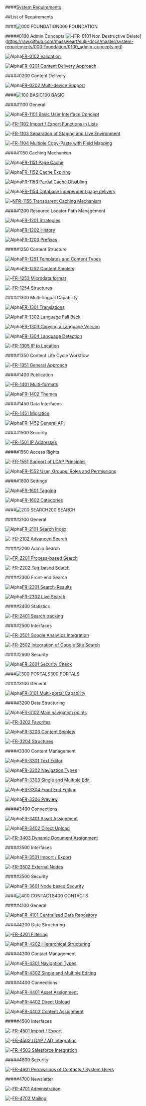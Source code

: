 ####[System Requirements](https://github.com/massiveart/sulu-docs/tree/master/system-requirements/ "Index of System Requirements")

##List of Requirements

####![000 FOUNDATION](https://raw.github.com/massiveart/sulu-docs/master/system-requirements/images/foundation.png)000 FOUNDATION

#####0100 Admin Concepts
![–](https://raw.github.com/massiveart/sulu-docs/master/system-requirements/images/placeholder.png)[FR-0101 Non Destructive Delete] (https://raw.github.com/massiveart/sulu-docs/master/system-requirements/000-foundation/0100_admin-concepts.md)

![Alpha](https://raw.github.com/massiveart/sulu-docs/master/system-requirements/images/alpha.png)[FR-0102 Validation](https://github.com/massiveart/sulu-docs/tree/master/system-requirements/000-foundation/0100_admin-concepts.md)

![Alpha](https://raw.github.com/massiveart/sulu-docs/master/system-requirements/images/alpha.png)[FR-0201 Content Delivery Approach](https://github.com/massiveart/sulu-docs/tree/master/system-requirements/000-foundation/0200_content-delivery.md)

#####0200 Content Delivery

![Alpha](https://raw.github.com/massiveart/sulu-docs/master/system-requirements/images/alpha.png)[FR-0202 Multi-device Support](https://github.com/massiveart/sulu-docs/tree/master/system-requirements/000-foundation/0200_content-delivery.md)

####![100 BASIC](https://raw.github.com/massiveart/sulu-docs/master/system-requirements/images/basic.png)100 BASIC

#####1100 General

![Alpha](https://raw.github.com/massiveart/sulu-docs/master/system-requirements/images/alpha.png)[FR-1101 Basic User Interface Concept](https://github.com/massiveart/sulu-docs/tree/master/system-requirements/100-basic/1100_general.md)

![–](https://raw.github.com/massiveart/sulu-docs/master/system-requirements/images/placeholder.png)[FR-1102 Import / Export Functions in Lists](https://github.com/massiveart/sulu-docs/tree/master/system-requirements/100-basic/1100_general.md)

![–](https://raw.github.com/massiveart/sulu-docs/master/system-requirements/images/placeholder.png)[FR-1103 Separation of Staging and Live Environment](https://github.com/massiveart/sulu-docs/tree/master/system-requirements/100-basic/1100_general.md)

![–](https://raw.github.com/massiveart/sulu-docs/master/system-requirements/images/placeholder.png)[FR-1104 Multiple Copy-Paste with Field Mapping](https://github.com/massiveart/sulu-docs/tree/master/system-requirements/100-basic/1100_general.md)

#####1150 Caching Mechanism

![Alpha](https://raw.github.com/massiveart/sulu-docs/master/system-requirements/images/alpha.png)[FR-1151 Page Cache](https://github.com/massiveart/sulu-docs/tree/master/system-requirements/100-basic/1150_caching.md)

![Alpha](https://raw.github.com/massiveart/sulu-docs/master/system-requirements/images/alpha.png)[FR-1152 Cache Expiring](https://github.com/massiveart/sulu-docs/tree/master/system-requirements/100-basic/1150_caching.md)

![Alpha](https://raw.github.com/massiveart/sulu-docs/master/system-requirements/images/alpha.png)[FR-1153 Partial Cache Disabling](https://github.com/massiveart/sulu-docs/tree/master/system-requirements/100-basic/1150_caching.md)

![Alpha](https://raw.github.com/massiveart/sulu-docs/master/system-requirements/images/alpha.png)[FR-1154 Database independent page delivery](https://github.com/massiveart/sulu-docs/tree/master/system-requirements/100-basic/1150_caching.md)

![–](https://raw.github.com/massiveart/sulu-docs/master/system-requirements/images/placeholder.png)[NFR-1155  Transparent Caching Mechanism](https://github.com/massiveart/sulu-docs/tree/master/system-requirements/100-basic/1150_caching.md)

#####1200 Resource Locator Path Management

![Alpha](https://raw.github.com/massiveart/sulu-docs/master/system-requirements/images/alpha.png)[FR-1201 Strategies](https://github.com/massiveart/sulu-docs/tree/master/system-requirements/100-basic/1200_rlp.md)

![Alpha](https://raw.github.com/massiveart/sulu-docs/master/system-requirements/images/alpha.png)[FR-1202 History](https://github.com/massiveart/sulu-docs/tree/master/system-requirements/100-basic/1200_rlp.md)

![Alpha](https://raw.github.com/massiveart/sulu-docs/master/system-requirements/images/alpha.png)[FR-1203 Prefixes](https://github.com/massiveart/sulu-docs/tree/master/system-requirements/100-basic/1200_rlp.md)

#####1250 Content Structure

![Alpha](https://raw.github.com/massiveart/sulu-docs/master/system-requirements/images/alpha.png)[FR-1251 Templates and Content Types](https://github.com/massiveart/sulu-docs/tree/master/system-requirements/100-basic/1250_content-structure.md)

![Alpha](https://raw.github.com/massiveart/sulu-docs/master/system-requirements/images/alpha.png)[FR-1252 Content Sniplets](https://github.com/massiveart/sulu-docs/tree/master/system-requirements/100-basic/1250_content-structure.md)

![–](https://raw.github.com/massiveart/sulu-docs/master/system-requirements/images/placeholder.png)[FR-1253 Microdata format](https://github.com/massiveart/sulu-docs/tree/master/system-requirements/100-basic/1250_content-structure.md)

![–](https://raw.github.com/massiveart/sulu-docs/master/system-requirements/images/placeholder.png)[FR-1254 Structures](https://github.com/massiveart/sulu-docs/tree/master/system-requirements/100-basic/1250_content-structure.md)

#####1300 Multi-lingual Capability

![Alpha](https://raw.github.com/massiveart/sulu-docs/master/system-requirements/images/alpha.png)[FR-1301 Translations](https://github.com/massiveart/sulu-docs/tree/master/system-requirements/100-basic/1300_multi-lingual-capability.md)

![Alpha](https://raw.github.com/massiveart/sulu-docs/master/system-requirements/images/alpha.png)[FR-1302 Language Fall Back](https://github.com/massiveart/sulu-docs/tree/master/system-requirements/100-basic/1300_multi-lingual-capability.md)

![Alpha](https://raw.github.com/massiveart/sulu-docs/master/system-requirements/images/alpha.png)[FR-1303 Copying a Language Version](https://github.com/massiveart/sulu-docs/tree/master/system-requirements/100-basic/1300_multi-lingual-capability.md)

![Alpha](https://raw.github.com/massiveart/sulu-docs/master/system-requirements/images/alpha.png)[FR-1304 Language Detection](https://github.com/massiveart/sulu-docs/tree/master/system-requirements/100-basic/1300_multi-lingual-capability.md)

![–](https://raw.github.com/massiveart/sulu-docs/master/system-requirements/images/placeholder.png)[FR-1305 IP to Location](https://github.com/massiveart/sulu-docs/tree/master/system-requirements/100-basic/1300_multi-lingual-capability.md)

#####1350 Content Life Cycle Workflow

![–](https://raw.github.com/massiveart/sulu-docs/master/system-requirements/images/placeholder.png)[FR-1351 General Approach](https://github.com/massiveart/sulu-docs/tree/master/system-requirements/100-basic/1350_clc.md)

#####1400 Publication

![–](https://raw.github.com/massiveart/sulu-docs/master/system-requirements/images/placeholder.png)[FR-1401 Multi-formats](https://github.com/massiveart/sulu-docs/tree/master/system-requirements/100-basic/1400_publication.md)

![Alpha](https://raw.github.com/massiveart/sulu-docs/master/system-requirements/images/alpha.png)[FR-1402 Themes](https://github.com/massiveart/sulu-docs/tree/master/system-requirements/100-basic/1400_publication.md)

#####1450 Data Interfaces

![–](https://raw.github.com/massiveart/sulu-docs/master/system-requirements/images/placeholder.png)[FR-1451 Migration](https://github.com/massiveart/sulu-docs/tree/master/system-requirements/100-basic/1450_data-interfaces.md)

![Alpha](https://raw.github.com/massiveart/sulu-docs/master/system-requirements/images/alpha.png)[FR-1452 General API](https://github.com/massiveart/sulu-docs/tree/master/system-requirements/100-basic/1450_data-interfaces.md)

#####1500 Security

![–](https://raw.github.com/massiveart/sulu-docs/master/system-requirements/images/placeholder.png)[FR-1501 IP Addresses](https://github.com/massiveart/sulu-docs/tree/master/system-requirements/100-basic/1500_security.md)

#####1550 Access Rights

![–](https://raw.github.com/massiveart/sulu-docs/master/system-requirements/images/placeholder.png)[FR-1551 Support of LDAP Principles](https://github.com/massiveart/sulu-docs/tree/master/system-requirements/100-basic/1550_access-rights.md)

![Alpha](https://raw.github.com/massiveart/sulu-docs/master/system-requirements/images/alpha.png)[FR-1552 User, Groups, Roles and Permissions](https://github.com/massiveart/sulu-docs/tree/master/system-requirements/100-basic/1550_access-rights.md)

#####1600 Settings

![Alpha](https://raw.github.com/massiveart/sulu-docs/master/system-requirements/images/alpha.png)[FR-1601 Tagging](https://github.com/massiveart/sulu-docs/tree/master/system-requirements/100-basic/1600_settings.md)

![Alpha](https://raw.github.com/massiveart/sulu-docs/master/system-requirements/images/alpha.png)[FR-1602 Categories](https://github.com/massiveart/sulu-docs/tree/master/system-requirements/100-basic/1600_settings.md)

####![200 SEARCH](https://raw.github.com/massiveart/sulu-docs/master/system-requirements/images/search.png)200 SEARCH

#####2100 General

![Alpha](https://raw.github.com/massiveart/sulu-docs/master/system-requirements/images/alpha.png)[FR-2101 Search Index](https://github.com/massiveart/sulu-docs/tree/master/system-requirements/200-search/2100_general.md)

![–](https://raw.github.com/massiveart/sulu-docs/master/system-requirements/images/placeholder.png)[FR-2102 Advanced Search](https://github.com/massiveart/sulu-docs/tree/master/system-requirements/200-search/2100_general.md)

#####2200 Admin Search

![–](https://raw.github.com/massiveart/sulu-docs/master/system-requirements/images/placeholder.png)[FR-2201 Process-based Search](https://github.com/massiveart/sulu-docs/tree/master/system-requirements/200-search/2200_admin.md)

![–](https://raw.github.com/massiveart/sulu-docs/master/system-requirements/images/placeholder.png)[FR-2202 Tag-based Search](https://github.com/massiveart/sulu-docs/tree/master/system-requirements/200-search/2200_admin.md)

#####2300 Front-end Search

![Alpha](https://raw.github.com/massiveart/sulu-docs/master/system-requirements/images/alpha.png)[FR-2301 Search-Results](https://github.com/massiveart/sulu-docs/tree/master/system-requirements/200-search/2300_frontend.md)

![Alpha](https://raw.github.com/massiveart/sulu-docs/master/system-requirements/images/alpha.png)[FR-2302 Live Search](https://github.com/massiveart/sulu-docs/tree/master/system-requirements/200-search/2300_frontend.md)

#####2400 Statistics

![–](https://raw.github.com/massiveart/sulu-docs/master/system-requirements/images/placeholder.png)[FR-2401 Search tracking](https://github.com/massiveart/sulu-docs/tree/master/system-requirements/200-search/2400_statistics.md)

#####2500 Interfaces

![–](https://raw.github.com/massiveart/sulu-docs/master/system-requirements/images/placeholder.png)[FR-2501 Google Analytics Integration](https://github.com/massiveart/sulu-docs/tree/master/system-requirements/200-search/2500_interfaces.md)

![–](https://raw.github.com/massiveart/sulu-docs/master/system-requirements/images/placeholder.png)[FR-2502 Integration of Google Site Search](https://github.com/massiveart/sulu-docs/tree/master/system-requirements/200-search/2500_interfaces.md)

#####2600 Security

![Alpha](https://raw.github.com/massiveart/sulu-docs/master/system-requirements/images/alpha.png)[FR-2601 Security Check](https://github.com/massiveart/sulu-docs/tree/master/system-requirements/200-search/2600_security.md)

####![300 PORTALS](https://raw.github.com/massiveart/sulu-docs/master/system-requirements/images/portals.png)300 PORTALS

#####3100 General

![Alpha](https://raw.github.com/massiveart/sulu-docs/master/system-requirements/images/alpha.png)[FR-3101 Multi-portal Capability](https://github.com/massiveart/sulu-docs/tree/master/system-requirements/300-portals/3100_general.md)

#####3200 Data Structuring

![Alpha](https://raw.github.com/massiveart/sulu-docs/master/system-requirements/images/alpha.png)[FR-3102 Main navigation points](https://github.com/massiveart/sulu-docs/tree/master/system-requirements/300-portals/3200_data-structuring.md)

![–](https://raw.github.com/massiveart/sulu-docs/master/system-requirements/images/placeholder.png)[FR-3202 Favorites](https://github.com/massiveart/sulu-docs/tree/master/system-requirements/300-portals/3200_data-structuring.md)

![Alpha](https://raw.github.com/massiveart/sulu-docs/master/system-requirements/images/alpha.png)[FR-3203 Content Sniplets](https://github.com/massiveart/sulu-docs/tree/master/system-requirements/300-portals/3200_data-structuring.md)

![–](https://raw.github.com/massiveart/sulu-docs/master/system-requirements/images/placeholder.png)[FR-3204 Structures](https://github.com/massiveart/sulu-docs/tree/master/system-requirements/300-portals/3200_data-structuring.md)

#####3300 Content Management

![Alpha](https://raw.github.com/massiveart/sulu-docs/master/system-requirements/images/alpha.png)[FR-3301 Text Editor](https://github.com/massiveart/sulu-docs/tree/master/system-requirements/300-portals/3300_content-management.md)

![Alpha](https://raw.github.com/massiveart/sulu-docs/master/system-requirements/images/alpha.png)[FR-3302 Navigation Types](https://github.com/massiveart/sulu-docs/tree/master/system-requirements/300-portals/3300_content-management.md)

![Alpha](https://raw.github.com/massiveart/sulu-docs/master/system-requirements/images/alpha.png)[FR-3303 Single and Multiple Edit](https://github.com/massiveart/sulu-docs/tree/master/system-requirements/300-portals/3300_content-management.md)

![Alpha](https://raw.github.com/massiveart/sulu-docs/master/system-requirements/images/alpha.png)[FR-3304 Front End Editing](https://github.com/massiveart/sulu-docs/tree/master/system-requirements/300-portals/3300_content-management.md)

![Alpha](https://raw.github.com/massiveart/sulu-docs/master/system-requirements/images/alpha.png)[FR-3306 Preview](https://github.com/massiveart/sulu-docs/tree/master/system-requirements/300-portals/3300_content-management.md)

#####3400 Connections

![Alpha](https://raw.github.com/massiveart/sulu-docs/master/system-requirements/images/alpha.png)[FR-3401 Asset Assignment](https://github.com/massiveart/sulu-docs/tree/master/system-requirements/300-portals/3400_connections.md)

![Alpha](https://raw.github.com/massiveart/sulu-docs/master/system-requirements/images/alpha.png)[FR-3402 Direct Upload](https://github.com/massiveart/sulu-docs/tree/master/system-requirements/300-portals/3400_connections.md)

![–](https://raw.github.com/massiveart/sulu-docs/master/system-requirements/images/placeholder.png)[FR-3403 Dynamic Document Assignment](https://github.com/massiveart/sulu-docs/tree/master/system-requirements/300-portals/3400_connections.md)

#####3500 Interfaces

![Alpha](https://raw.github.com/massiveart/sulu-docs/master/system-requirements/images/alpha.png)[FR-3501 Import / Export](https://github.com/massiveart/sulu-docs/tree/master/system-requirements/300-portals/3500_interfaces.md)

![–](https://raw.github.com/massiveart/sulu-docs/master/system-requirements/images/placeholder.png)[FR-3502 External Nodes](https://github.com/massiveart/sulu-docs/tree/master/system-requirements/300-portals/3500_interfaces.md)

#####3500 Security

![Alpha](https://raw.github.com/massiveart/sulu-docs/master/system-requirements/images/alpha.png)[FR-3601 Node based Security](https://github.com/massiveart/sulu-docs/tree/master/system-requirements/300-portals/3600_security.md)

####![400 CONTACTS](https://raw.github.com/massiveart/sulu-docs/master/system-requirements/images/contacts.png)400 CONTACTS

#####4100 General

![Alpha](https://raw.github.com/massiveart/sulu-docs/master/system-requirements/images/alpha.png)[FR-4101 Centralized Data Repository](https://github.com/massiveart/sulu-docs/tree/master/system-requirements/400-contacts/general.md)

#####4200 Data Structuring

![–](https://raw.github.com/massiveart/sulu-docs/master/system-requirements/images/placeholder.png)[FR-4201 Filtering](https://raw.github.com/massiveart/sulu-docs/master/system-requirements/400-contacts/data-structuring.md)

![Alpha](https://raw.github.com/massiveart/sulu-docs/master/system-requirements/images/alpha.png)[FR-4202 Hierarchical Structuring](https://github.com/massiveart/sulu-docs/tree/master/system-requirements/400-contacts/data-structuring.md)

#####4300 Contact Management

![Alpha](https://raw.github.com/massiveart/sulu-docs/master/system-requirements/images/alpha.png)[FR-4301 Navigation Types](https://github.com/massiveart/sulu-docs/tree/master/system-requirements/400-contacts/contact-management.md)

![Alpha](https://raw.github.com/massiveart/sulu-docs/master/system-requirements/images/alpha.png)[FR-4302 Single and Multiple Editing](https://github.com/massiveart/sulu-docs/tree/master/system-requirements/400-contacts/contact-management.md)

#####4400 Connections

![Alpha](https://raw.github.com/massiveart/sulu-docs/master/system-requirements/images/alpha.png)[FR-4401 Asset Assignment](hhttps://github.com/massiveart/sulu-docs/tree/master/system-requirements/400-contacts/connections.md)

![Alpha](https://raw.github.com/massiveart/sulu-docs/master/system-requirements/images/alpha.png)[FR-4402 Direct Upload](https://github.com/massiveart/sulu-docs/tree/master/system-requirements/400-contacts/connections.md)

![Alpha](https://raw.github.com/massiveart/sulu-docs/master/system-requirements/images/alpha.png)[FR-4403 Content Assignment](https://github.com/massiveart/sulu-docs/tree/master/system-requirements/400-contacts/connections.md)

#####4500 Interfaces

![–](https://raw.github.com/massiveart/sulu-docs/master/system-requirements/images/placeholder.png)[FR-4501 Import / Export](https://github.com/massiveart/sulu-docs/tree/master/system-requirements/400-contacts/interfaces.md)

![–](https://raw.github.com/massiveart/sulu-docs/master/system-requirements/images/placeholder.png)[FR-4502 LDAP / AD Integration](https://github.com/massiveart/sulu-docs/tree/master/system-requirements/400-contacts/interfaces.md)

![–](https://raw.github.com/massiveart/sulu-docs/master/system-requirements/images/placeholder.png)[FR-4503 Salesforce Integration](https://github.com/massiveart/sulu-docs/tree/master/system-requirements/400-contacts/interfaces.md)

#####4600 Security

![–](https://raw.github.com/massiveart/sulu-docs/master/system-requirements/images/placeholder.png)[FR-4601 Permissions of Contacts / System Users](https://github.com/massiveart/sulu-docs/tree/master/system-requirements/400-contacts/security.md)

#####4700 Newsletter

![–](https://raw.github.com/massiveart/sulu-docs/master/system-requirements/images/placeholder.png)[FR-4701 Administration](https://github.com/massiveart/sulu-docs/tree/master/system-requirements/400-contacts/newsletter.md)

![–](https://raw.github.com/massiveart/sulu-docs/master/system-requirements/images/placeholder.png)[FR-4702 Mailing](https://github.com/massiveart/sulu-docs/tree/master/system-requirements/400-contacts/newsletter.md)




